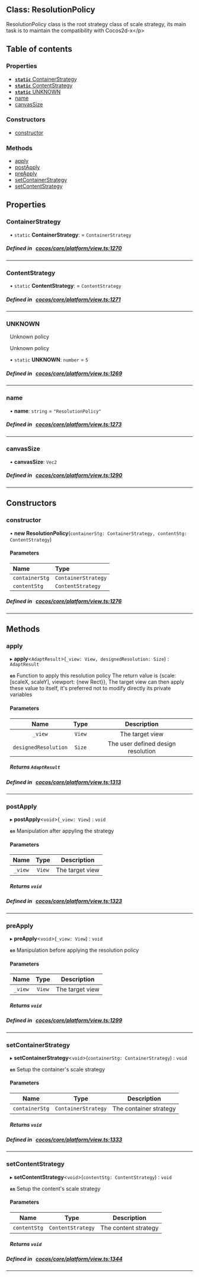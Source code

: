
## Class: ResolutionPolicy


ResolutionPolicy class is the root strategy class of scale strategy,
its main task is to maintain the compatibility with Cocos2d-x&lt;/p&gt;


<div class="table-of-content">
<h2>Table of contents</h2>


### Properties

- [ **`static`**  ContainerStrategy](#ContainerStrategy)
- [ **`static`**  ContentStrategy](#ContentStrategy)
- [ **`static`**  UNKNOWN](#UNKNOWN)
- [ name](#name)
- [ canvasSize](#canvasSize)

### Constructors

- [ constructor](#constructor)

### Methods

- [ apply](#apply)
- [ postApply](#postApply)
- [ preApply](#preApply)
- [ setContainerStrategy](#setContainerStrategy)
- [ setContentStrategy](#setContentStrategy)
</div>

## Properties


### ContainerStrategy
<div style="margin-left: 10px;">




• `static` **ContainerStrategy**:
  = `ContainerStrategy`
</div>

##### Defined in &nbsp;   [cocos/core/platform/view.ts:1270](https://github.com/cocos-creator/engine/blob/c7bf6b8a9/cocos/core/platform/view.ts#L1270)&nbsp;


___


### ContentStrategy
<div style="margin-left: 10px;">




• `static` **ContentStrategy**:
  = `ContentStrategy`
</div>

##### Defined in &nbsp;   [cocos/core/platform/view.ts:1271](https://github.com/cocos-creator/engine/blob/c7bf6b8a9/cocos/core/platform/view.ts#L1271)&nbsp;


___


### UNKNOWN
<div style="margin-left: 10px;">
Unknown policy



Unknown policy

• `static` **UNKNOWN**:
`number`  = `5`
</div>

##### Defined in &nbsp;   [cocos/core/platform/view.ts:1269](https://github.com/cocos-creator/engine/blob/c7bf6b8a9/cocos/core/platform/view.ts#L1269)&nbsp;


___


### name
<div style="margin-left: 10px;">




•  **name**:
`string`  = `"ResolutionPolicy"`
</div>

##### Defined in &nbsp;   [cocos/core/platform/view.ts:1273](https://github.com/cocos-creator/engine/blob/c7bf6b8a9/cocos/core/platform/view.ts#L1273)&nbsp;


___


### canvasSize
<div style="margin-left: 10px;">




•  **canvasSize**:
 ``Vec2`` 
</div>

##### Defined in &nbsp;   [cocos/core/platform/view.ts:1290](https://github.com/cocos-creator/engine/blob/c7bf6b8a9/cocos/core/platform/view.ts#L1290)&nbsp;


___

<!---->
## Constructors


### constructor
<div style="margin-left: 10px;">

• **new ResolutionPolicy**(`containerStg: ContainerStrategy, contentStg: ContentStrategy`)

#### Parameters

| Name | Type |
| :------ | :------ |
| `containerStg` | `ContainerStrategy` |
| `contentStg` | `ContentStrategy` |
</div>

##### Defined in &nbsp;   [cocos/core/platform/view.ts:1276](https://github.com/cocos-creator/engine/blob/c7bf6b8a9/cocos/core/platform/view.ts#L1276)&nbsp;


---

<!---->
## Methods

### apply

<div style="margin-left: 10px;">

▸   **apply**<`AdaptResult`\>(`_view: View, designedResolution: Size`) : `AdaptResult`



**`en`** Function to apply this resolution policy
The return value is {scale: [scaleX, scaleY], viewport: {new Rect}},
The target view can then apply these value to itself, it's preferred not to modify directly its private variables



#### Parameters

| Name | Type | Description |
| :------: | :------: | :------: |
| `_view` | `View` | The target view  |
| `designedResolution` | `Size` | The user defined design resolution  |


##### Returns `AdaptResult`
</div>

##### Defined in &nbsp;   [cocos/core/platform/view.ts:1313](https://github.com/cocos-creator/engine/blob/c7bf6b8a9/cocos/core/platform/view.ts#L1313)&nbsp;
___
### postApply

<div style="margin-left: 10px;">

▸   **postApply**<`void`\>(`_view: View`) : `void`



**`en`** Manipulation after appyling the strategy



#### Parameters

| Name | Type | Description |
| :------: | :------: | :------: |
| `_view` | `View` | The target view  |


##### Returns `void`
</div>

##### Defined in &nbsp;   [cocos/core/platform/view.ts:1323](https://github.com/cocos-creator/engine/blob/c7bf6b8a9/cocos/core/platform/view.ts#L1323)&nbsp;
___
### preApply

<div style="margin-left: 10px;">

▸   **preApply**<`void`\>(`_view: View`) : `void`



**`en`** Manipulation before applying the resolution policy



#### Parameters

| Name | Type | Description |
| :------: | :------: | :------: |
| `_view` | `View` | The target view  |


##### Returns `void`
</div>

##### Defined in &nbsp;   [cocos/core/platform/view.ts:1299](https://github.com/cocos-creator/engine/blob/c7bf6b8a9/cocos/core/platform/view.ts#L1299)&nbsp;
___
### setContainerStrategy

<div style="margin-left: 10px;">

▸   **setContainerStrategy**<`void`\>(`containerStg: ContainerStrategy`) : `void`



**`en`** Setup the container's scale strategy



#### Parameters

| Name | Type | Description |
| :------: | :------: | :------: |
| `containerStg` | `ContainerStrategy` | The container strategy  |


##### Returns `void`
</div>

##### Defined in &nbsp;   [cocos/core/platform/view.ts:1333](https://github.com/cocos-creator/engine/blob/c7bf6b8a9/cocos/core/platform/view.ts#L1333)&nbsp;
___
### setContentStrategy

<div style="margin-left: 10px;">

▸   **setContentStrategy**<`void`\>(`contentStg: ContentStrategy`) : `void`



**`en`** Setup the content's scale strategy



#### Parameters

| Name | Type | Description |
| :------: | :------: | :------: |
| `contentStg` | `ContentStrategy` | The content strategy  |


##### Returns `void`
</div>

##### Defined in &nbsp;   [cocos/core/platform/view.ts:1344](https://github.com/cocos-creator/engine/blob/c7bf6b8a9/cocos/core/platform/view.ts#L1344)&nbsp;
___
<!---->



